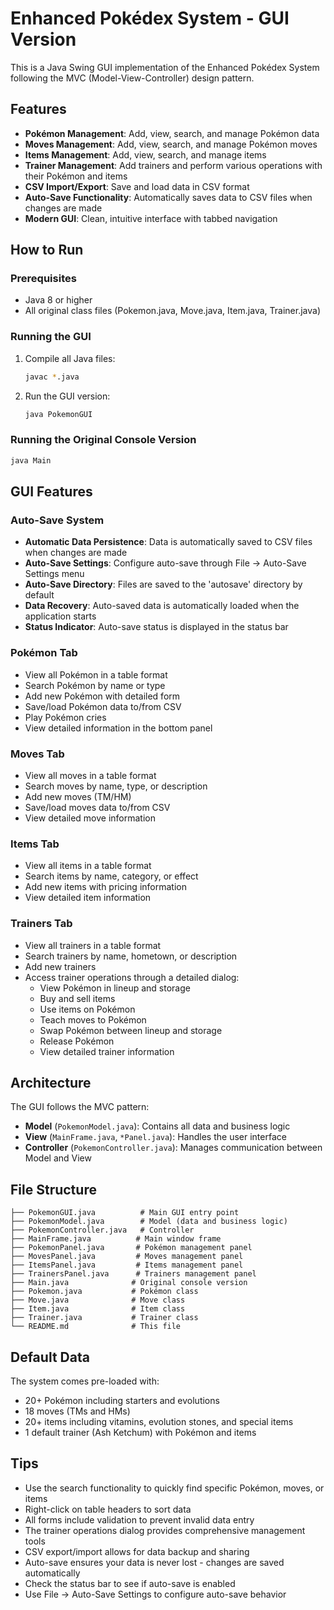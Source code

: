 # Enhanced Pokédex System - GUI Version

This is a Java Swing GUI implementation of the Enhanced Pokédex System following the MVC (Model-View-Controller) design pattern.

## Features

- **Pokémon Management**: Add, view, search, and manage Pokémon data
- **Moves Management**: Add, view, search, and manage Pokémon moves
- **Items Management**: Add, view, search, and manage items
- **Trainer Management**: Add trainers and perform various operations with their Pokémon and items
- **CSV Import/Export**: Save and load data in CSV format
- **Auto-Save Functionality**: Automatically saves data to CSV files when changes are made
- **Modern GUI**: Clean, intuitive interface with tabbed navigation

## How to Run

### Prerequisites
- Java 8 or higher
- All original class files (Pokemon.java, Move.java, Item.java, Trainer.java)

### Running the GUI
1. Compile all Java files:
   ```bash
   javac *.java
   ```

2. Run the GUI version:
   ```bash
   java PokemonGUI
   ```

### Running the Original Console Version
```bash
java Main
```

## GUI Features

### Auto-Save System
- **Automatic Data Persistence**: Data is automatically saved to CSV files when changes are made
- **Auto-Save Settings**: Configure auto-save through File → Auto-Save Settings menu
- **Auto-Save Directory**: Files are saved to the 'autosave' directory by default
- **Data Recovery**: Auto-saved data is automatically loaded when the application starts
- **Status Indicator**: Auto-save status is displayed in the status bar

### Pokémon Tab
- View all Pokémon in a table format
- Search Pokémon by name or type
- Add new Pokémon with detailed form
- Save/load Pokémon data to/from CSV
- Play Pokémon cries
- View detailed information in the bottom panel

### Moves Tab
- View all moves in a table format
- Search moves by name, type, or description
- Add new moves (TM/HM)
- Save/load moves data to/from CSV
- View detailed move information

### Items Tab
- View all items in a table format
- Search items by name, category, or effect
- Add new items with pricing information
- View detailed item information

### Trainers Tab
- View all trainers in a table format
- Search trainers by name, hometown, or description
- Add new trainers
- Access trainer operations through a detailed dialog:
  - View Pokémon in lineup and storage
  - Buy and sell items
  - Use items on Pokémon
  - Teach moves to Pokémon
  - Swap Pokémon between lineup and storage
  - Release Pokémon
  - View detailed trainer information

## Architecture

The GUI follows the MVC pattern:

- **Model** (`PokemonModel.java`): Contains all data and business logic
- **View** (`MainFrame.java`, `*Panel.java`): Handles the user interface
- **Controller** (`PokemonController.java`): Manages communication between Model and View

## File Structure

```
├── PokemonGUI.java          # Main GUI entry point
├── PokemonModel.java        # Model (data and business logic)
├── PokemonController.java   # Controller
├── MainFrame.java          # Main window frame
├── PokemonPanel.java       # Pokémon management panel
├── MovesPanel.java         # Moves management panel
├── ItemsPanel.java         # Items management panel
├── TrainersPanel.java      # Trainers management panel
├── Main.java              # Original console version
├── Pokemon.java           # Pokémon class
├── Move.java              # Move class
├── Item.java              # Item class
├── Trainer.java           # Trainer class
└── README.md              # This file
```

## Default Data

The system comes pre-loaded with:
- 20+ Pokémon including starters and evolutions
- 18 moves (TMs and HMs)
- 20+ items including vitamins, evolution stones, and special items
- 1 default trainer (Ash Ketchum) with Pokémon and items

## Tips

- Use the search functionality to quickly find specific Pokémon, moves, or items
- Right-click on table headers to sort data
- All forms include validation to prevent invalid data entry
- The trainer operations dialog provides comprehensive management tools
- CSV export/import allows for data backup and sharing
- Auto-save ensures your data is never lost - changes are saved automatically
- Check the status bar to see if auto-save is enabled
- Use File → Auto-Save Settings to configure auto-save behavior 